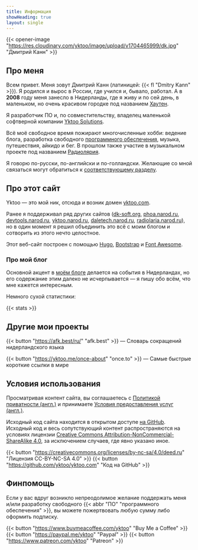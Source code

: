 ```yaml
---
title: Информация
showHeading: true
layout: single
---
```


{{< opener-image "https://res.cloudinary.com/yktoo/image/upload/v1704465999/dk.jpg" "Дмитрий Канн" >}}

## Про меня

Всем привет. Меня зовут Дмитрий Канн (латиницей: {{< fl "Dmitry Kann" >}}). Я родился и вырос в России, где учился и, бывало, работал. А в **2008** году меня занесло в Нидерланды, где я живу и по сей день, в маленьком, но очень красивом городке под названием [Хаутен](/blog/posts/0221).

Я разработчик ПО и, по совместительству, владелец маленькой софтверной компании [Yktoo Solutions](https://yktoo.solutions).

Всё моё свободное время пожирают многочисленные хобби: ведение блога, разработка свободного [программного обеспечения](/software), музыка, путешествия, айкидо и бег. В прошлом также участие в музыкальном проекте под названием [Радиолярия](/radiolaria).

Я говорю по-русски, по-английски и по-голландски. Желающие со мной связаться могут обратиться к [соответствующему разделу](/about/contact).

## Про этот сайт

Yktoo — это мой ник, отсюда и возник домен <u>yktoo.com</u>.

Ранее я поддерживал ряд других сайтов (<u>dk-soft.org</u>, <u>phoa.narod.ru</u>, <u>devtools.narod.ru</u>, <u>yktoo.narod.ru</u>, <u>daletech.narod.ru</u>, <u>radiolaria.narod.ru</u>), но в один момент я решил объединить это всё с моим блогом и сотворить из этого нечто целостное.

Этот веб-сайт построен с помощью [Hugo](https://gohugo.io/), [Bootstrap](http://getbootstrap.com/) и [Font Awesome](https://fontawesome.com/).

### Про мой блог

Основной акцент в [моём блоге](/) делается на события в Нидерландах, но его содержание этим далеко не исчерпывается — я пишу обо всём, что мне кажется интересным.

Немного сухой статистики:

{{< stats >}}

## Другие мои проекты

{{< button "https://afk.best/ru/" "afk.best" >}} — Словарь сокращений нидерландского языка

{{< button "https://yktoo.me/once-about" "once.to" >}} — Самые быстрые короткие ссылки в мире

## Условия использования

Просматривая контент сайта, вы соглашаетесь с [Политикой приватности (англ.)](en;/about/privacy) и принимаете [Условия предоставления услуг (англ.)](en;/about/tos).

Исходный код сайта находится в открытом доступе [на GitHub](https://github.com/yktoo/yktoo.com). Исходный код и весь сопутствующий контент распространяются на условиях лицензии [Creative Commons Attribution-NonCommercial-ShareAlike 4.0](https://creativecommons.org/licenses/by-sa/4.0/deed.ru), за исключением случаев, где явно указано иное.

{{< button "https://creativecommons.org/licenses/by-nc-sa/4.0/deed.ru" "<i class='fab fa-creative-commons'></i><i class='fab fa-creative-commons-by'></i><i class='fab fa-creative-commons-nc'></i><i class='fab fa-creative-commons-sa me-1'></i>Лицензия CC-BY-NC-SA 4.0" >}}
{{< button "https://github.com/yktoo/yktoo.com" "<i class='fab fa-github me-1'></i>Код на GitHub" >}}

## Финпомощь

Если у вас вдруг возникло непреодолимое желание поддержать меня и/или разработку свободного {{< abbr "ПО" "программного обеспечения" >}}, вы можете пожертвовать любую сумму либо оформить подписку.

{{< button "https://www.buymeacoffee.com/yktoo" "<i class='fas fa-mug-saucer me-1'></i>Buy Me a Coffee" >}}
{{< button "https://paypal.me/yktoo" "<i class='fab fa-paypal me-1'></i>Paypal" >}}
{{< button "https://www.patreon.com/yktoo" "<i class='fab fa-patreon me-1'></i>Patreon" >}}

